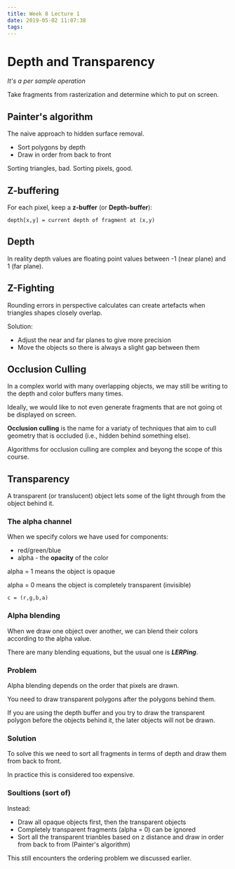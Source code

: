 ```yaml
---
title: Week 8 Lecture 1
date: 2019-05-02 11:07:38
tags:
---
```


# Depth and Transparency

*It's a per sample operation*

Take fragments from rasterization and determine which to put on screen.

## Painter's algorithm

The naive approach to hidden surface removal.
* Sort polygons by depth
* Draw in order from back to front

Sorting triangles, bad. Sorting pixels, good.

## Z-buffering

For each pixel, keep a **z-buffer** (or **Depth-buffer**):

```
depth[x,y] = current depth of fragment at (x,y)
```

## Depth

In reality depth values are floating point values between -1 (near plane) and 1 (far plane).

## Z-Fighting

Rounding errors in perspective calculates can create artefacts when triangles shapes closely overlap.

Solution:
* Adjust the near and far planes to give more precision
* Move the objects so there is always a slight gap between them

## Occlusion Culling

In a complex world with many overlapping objects, we may still be writing to the depth and color buffers many times.

Ideally, we would like to not even generate fragments that are not going ot be displayed on screen.

**Occlusion culling** is the name for a variaty of techniques that aim to cull geometry that  is occluded (i.e., hidden behind something else).

Algorithms for occlusion culling are complex and beyong the scope of this course.

## Transparency

A transparent (or translucent) object lets some of the light through from the object behind it.

### The alpha channel

When we specify colors we have used for components:
* red/green/blue
* alpha - the **opacity** of the color

alpha = 1 means the object is opaque

alpha = 0 means the object is completely transparent (invisible)

`c = (r,g,b,a)`

### Alpha blending

When we draw one object over another, we can blend their colors according to the alpha value.

There are many blending equations, but the usual one is ***LERPing***.

### Problem

Alpha blending depends on the order that pixels are drawn.

You need to draw transparent polygons after the polygons behind them.

If you are using the depth buffer and you try to draw the transparent polygon before the objects behind it, the later objects will not be drawn.

### Solution

To solve this we need to sort all fragments in terms of depth and draw them from back to front.

In practice this is considered too expensive.

### Soultions (sort of)

Instead:
* Draw all opaque objects first, then the transparent objects
* Completely transparent fragments (alpha = 0) can be ignored
* Sort all the transparent trianbles based on z distance and draw in order from back to from (Painter's algorithm)

This still encounters the ordering problem we discussed earlier.
